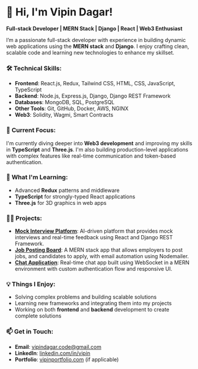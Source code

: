 
# 👋 Hi, I'm Vipin Dagar!

**Full-stack Developer | MERN Stack | Django | React | Web3 Enthusiast**

I’m a passionate full-stack developer with experience in building dynamic web applications using the **MERN stack** and **Django**. I enjoy crafting clean, scalable code and learning new technologies to enhance my skillset.

### 🛠️ **Technical Skills**:
- **Frontend**: React.js, Redux, Tailwind CSS, HTML, CSS, JavaScript, TypeScript
- **Backend**: Node.js, Express.js, Django, Django REST Framework
- **Databases**: MongoDB, SQL, PostgreSQL
- **Other Tools**: Git, GitHub, Docker, AWS, NGINX
- **Web3**: Solidity, Wagmi, Smart Contracts

### 🚀 **Current Focus**:
I'm currently diving deeper into **Web3 development** and improving my skills in **TypeScript** and **Three.js**. I'm also building production-level applications with complex features like real-time communication and token-based authentication.

### 🌱 **What I'm Learning**:
- Advanced **Redux** patterns and middleware
- **TypeScript** for strongly-typed React applications
- **Three.js** for 3D graphics in web apps

### 👨‍💻 **Projects**:
- **[Mock Interview Platform](https://github.com/vipindagar7/mock-interview-platform)**: AI-driven platform that provides mock interviews and real-time feedback using React and Django REST Framework.
- **[Job Posting Board](https://github.com/vipindagar7/job-posting-board)**: A MERN stack app that allows employers to post jobs, and candidates to apply, with email automation using Nodemailer.
- **[Chat Application](https://github.com/vipindagar7/chat-app)**: Real-time chat app built using WebSocket in a MERN environment with custom authentication flow and responsive UI.

### 💡 **Things I Enjoy**:
- Solving complex problems and building scalable solutions
- Learning new frameworks and integrating them into my projects
- Working on both **frontend** and **backend** development to create complete solutions

### 📫 **Get in Touch**:
- **Email**: vipindagar.code@gmail.com
- **LinkedIn**: [linkedin.com/in/vipin](https://linkedin.com/in/vipindagar07)
- **Portfolio**: [vipinportfolio.com](https://vipindagar.code) (if applicable)
